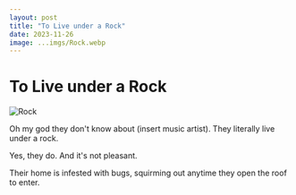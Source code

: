 ```yaml
---
layout: post
title: "To Live under a Rock"
date: 2023-11-26
image: ...imgs/Rock.webp
---
```


# To Live under a Rock 

![Rock](.../imgs/Rock.webp)

Oh my god they don't know about (insert music artist). They literally live under a rock. 

Yes, they do. And it's not pleasant. 

Their home is infested with bugs, squirming out anytime they open the roof to enter. 


